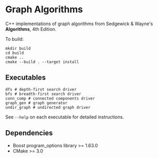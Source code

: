 # Graph Algorithms

C++ implementations of graph algorithms from Sedgewick & Wayne's **Algorithms**, 4th Edition.

To build:

    mkdir build
    cd build
    cmake ..
    cmake --build . --target install

## Executables

    dfs # depth-first search driver
    bfs # breadth-first search driver
    conn_comp # connected components driver
    graph_gen # graph generator
    undir_graph # undirected graph driver

See `--help` on each executable for detailed instructions.
  
## Dependencies

- Boost program\_options library >= 1.63.0
- CMake >= 3.0
